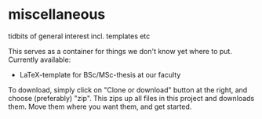 miscellaneous
=============

tidbits of general interest incl. templates etc


This serves as a container for things we don't know yet where to put. Currently available:

* LaTeX-template for BSc/MSc-thesis at our faculty 

To download, simply click on "Clone or download" button at the right, and choose (preferably) "zip". This zips up all files in this project and downloads them. Move them where you want them, and get started.
